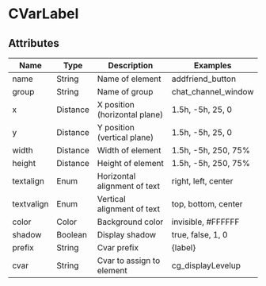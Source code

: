 # CVarLabel

## Attributes

| Name        |  Type      |  Description                   |  Examples            |
|-------------|------------|--------------------------------|----------------------|
|  name       |  String    |  Name of element               |  addfriend_button    |
|  group      |  String    |  Name of group                 |  chat_channel_window |
|  x          |  Distance  |  X position (horizontal plane) |  1.5h, -5h, 25, 0    |
|  y          |  Distance  |  Y position (vertical plane)   |  1.5h, -5h, 25, 0    |
|  width      |  Distance  |  Width of element              |  1.5h, -5h, 250, 75% |
|  height     |  Distance  |  Height of element             |  1.5h, -5h, 250, 75% |
|  textalign  |  Enum      |  Horizontal alignment of text  |  right, left, center |
|  textvalign |  Enum      |  Vertical alignment of text    |  top, bottom, center |
|  color      |  Color     |  Background color              |  invisible, #FFFFFF  |
|  shadow     |  Boolean   |  Display shadow                |  true, false, 1, 0   |
|  prefix     |  String    |  Cvar prefix                   |  {label}             |
|  cvar       |  String    |  Cvar to assign to element     |  cg_displayLevelup   |